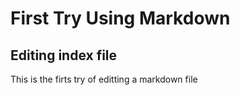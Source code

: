 # First Try Using Markdown
## Editing index file

This is the firts try of editting a markdown file
